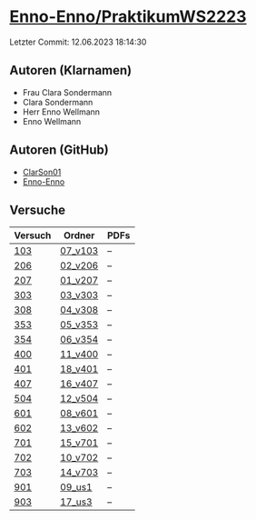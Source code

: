 # [Enno-Enno/PraktikumWS2223](https://github.com/Enno-Enno/PraktikumWS2223)

Letzter Commit: 12.06.2023 18:14:30

## Autoren (Klarnamen)
- Frau Clara Sondermann
- Clara Sondermann
- Herr Enno Wellmann
- Enno Wellmann

## Autoren (GitHub)
- [ClarSon01](https://github.com/ClarSon01)
- [Enno-Enno](https://github.com/Enno-Enno)

## Versuche

|        Versuch         |                                 Ordner                                  |PDFs|
|------------------------|-------------------------------------------------------------------------|----|
|[103](../../versuch/103)|[07_v103](https://github.com/Enno-Enno/PraktikumWS2223/tree/main/07_v103)|–   |
|[206](../../versuch/206)|[02_v206](https://github.com/Enno-Enno/PraktikumWS2223/tree/main/02_v206)|–   |
|[207](../../versuch/207)|[01_v207](https://github.com/Enno-Enno/PraktikumWS2223/tree/main/01_v207)|–   |
|[303](../../versuch/303)|[03_v303](https://github.com/Enno-Enno/PraktikumWS2223/tree/main/03_v303)|–   |
|[308](../../versuch/308)|[04_v308](https://github.com/Enno-Enno/PraktikumWS2223/tree/main/04_v308)|–   |
|[353](../../versuch/353)|[05_v353](https://github.com/Enno-Enno/PraktikumWS2223/tree/main/05_v353)|–   |
|[354](../../versuch/354)|[06_v354](https://github.com/Enno-Enno/PraktikumWS2223/tree/main/06_v354)|–   |
|[400](../../versuch/400)|[11_v400](https://github.com/Enno-Enno/PraktikumWS2223/tree/main/11_v400)|–   |
|[401](../../versuch/401)|[18_v401](https://github.com/Enno-Enno/PraktikumWS2223/tree/main/18_v401)|–   |
|[407](../../versuch/407)|[16_v407](https://github.com/Enno-Enno/PraktikumWS2223/tree/main/16_v407)|–   |
|[504](../../versuch/504)|[12_v504](https://github.com/Enno-Enno/PraktikumWS2223/tree/main/12_v504)|–   |
|[601](../../versuch/601)|[08_v601](https://github.com/Enno-Enno/PraktikumWS2223/tree/main/08_v601)|–   |
|[602](../../versuch/602)|[13_v602](https://github.com/Enno-Enno/PraktikumWS2223/tree/main/13_v602)|–   |
|[701](../../versuch/701)|[15_v701](https://github.com/Enno-Enno/PraktikumWS2223/tree/main/15_v701)|–   |
|[702](../../versuch/702)|[10_v702](https://github.com/Enno-Enno/PraktikumWS2223/tree/main/10_v702)|–   |
|[703](../../versuch/703)|[14_v703](https://github.com/Enno-Enno/PraktikumWS2223/tree/main/14_v703)|–   |
|[901](../../versuch/901)|[09_us1](https://github.com/Enno-Enno/PraktikumWS2223/tree/main/09_us1)  |–   |
|[903](../../versuch/903)|[17_us3](https://github.com/Enno-Enno/PraktikumWS2223/tree/main/17_us3)  |–   |
